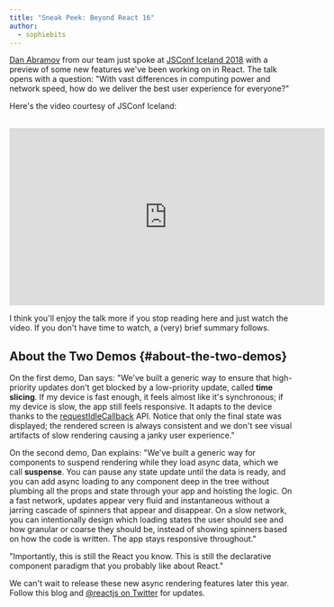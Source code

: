 ```yaml
---
title: "Sneak Peek: Beyond React 16"
author:
  - sophiebits
---
```


[Dan Abramov](https://twitter.com/dan_abramov) from our team just spoke at [JSConf Iceland 2018](https://2018.jsconf.is/) with a preview of some new features we've been working on in React. The talk opens with a question: "With vast differences in computing power and network speed, how do we deliver the best user experience for everyone?"

Here's the video courtesy of JSConf Iceland:

<br /> <iframe width="560" height="315" src="https://www.youtube-nocookie.com/embed/nLF0n9SACd4?rel=0" frameborder="0" allow="autoplay; encrypted-media" allowfullscreen mark="crwd-mark"></iframe> 

I think you'll enjoy the talk more if you stop reading here and just watch the video. If you don't have time to watch, a (very) brief summary follows.

## About the Two Demos {#about-the-two-demos}

On the first demo, Dan says: "We've built a generic way to ensure that high-priority updates don't get blocked by a low-priority update, called **time slicing**. If my device is fast enough, it feels almost like it's synchronous; if my device is slow, the app still feels responsive. It adapts to the device thanks to the [requestIdleCallback](https://developers.google.com/web/updates/2015/08/using-requestidlecallback) API. Notice that only the final state was displayed; the rendered screen is always consistent and we don't see visual artifacts of slow rendering causing a janky user experience."

On the second demo, Dan explains: "We've built a generic way for components to suspend rendering while they load async data, which we call **suspense**. You can pause any state update until the data is ready, and you can add async loading to any component deep in the tree without plumbing all the props and state through your app and hoisting the logic. On a fast network, updates appear very fluid and instantaneous without a jarring cascade of spinners that appear and disappear. On a slow network, you can intentionally design which loading states the user should see and how granular or coarse they should be, instead of showing spinners based on how the code is written. The app stays responsive throughout."

"Importantly, this is still the React you know. This is still the declarative component paradigm that you probably like about React."

We can't wait to release these new async rendering features later this year. Follow this blog and [@reactjs on Twitter](https://twitter.com/reactjs) for updates.